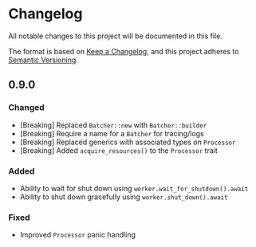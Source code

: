 # Changelog

All notable changes to this project will be documented in this file.

The format is based on [Keep a Changelog](https://keepachangelog.com/en/1.1.0/),
and this project adheres to [Semantic Versioning](https://semver.org/spec/v2.0.0.html).

## 0.9.0

### Changed

- [Breaking] Replaced `Batcher::new` with `Batcher::builder`
- [Breaking] Require a name for a `Batcher` for tracing/logs
- [Breaking] Replaced generics with associated types on `Processor`
- [Breaking] Added `acquire_resources()` to the `Processor` trait

### Added

- Ability to wait for shut down using `worker.wait_for_shutdown().await`
- Ability to shut down gracefully using `worker.shut_down().await`

### Fixed

- Improved `Processor` panic handling
